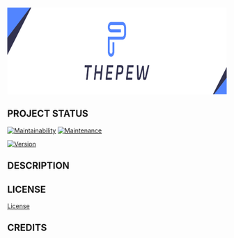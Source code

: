 <br>
<div>
<img src="/images/logo.png" alt="ThePew, know what your audiences want" title="ThePew, know what your audiences want" height="200px">
</div>

## PROJECT STATUS
[![Maintainability](https://api.codeclimate.com/v1/badges/610524b9bc52d96580e1/maintainability)](https://codeclimate.com/github/spaquet/the-pew/maintainability) [![Maintenance](https://img.shields.io/badge/Maintained%3F-yes-green.svg)](https://GitHub.com/Naereen/StrapDown.js/graphs/commit-activity)

[![Version](https://img.shields.io/github/v/release/the-pew-inc/the-pew?display_name=tag)]()

## DESCRIPTION
## LICENSE
[License](../master/LICENSE.md)

## CREDITS
